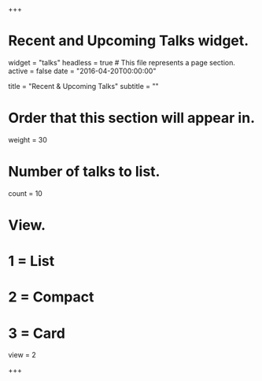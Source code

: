 +++
# Recent and Upcoming Talks widget.
widget = "talks"
headless = true  # This file represents a page section.
active = false
date = "2016-04-20T00:00:00"

title = "Recent & Upcoming Talks"
subtitle = ""

# Order that this section will appear in.
weight = 30

# Number of talks to list.
count = 10

# View.
#   1 = List
#   2 = Compact
#   3 = Card
view = 2


+++
